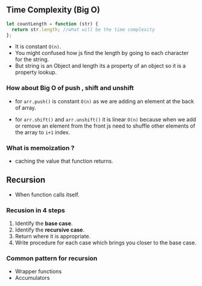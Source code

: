 ## Time Complexity (Big O)

```js
let countLength = function (str) {
  return str.length; //what will be the time complexity
};
```

- It is constant `O(n)`.
- You might confused how js find the length by going to each character for the string.
- But string is an Object and length its a property of an object so it is a property lookup.

### How about Big O of push , shift and unshift

- for `arr.push()` is constant `O(n)` as we are adding an element at the back of array.

- for `arr.shift()` and `arr.unshift()` it is linear `O(n)` because when we add or remove an element from the front js need to shuffle other elements of the array to `i+1` index.

### What is memoization ?

- caching the value that function returns.

## Recursion

- When function calls itself.

### Recusion in 4 steps

1. Identify the **base case**.
2. Identify the **recursive case**.
3. Return where it is appropriate.
4. Write procedure for each case which brings you closer to the base case.

### Common pattern for recursion

- Wrapper functions
- Accumulators

